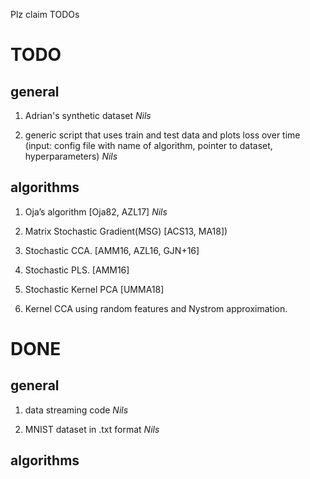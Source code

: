 Plz claim TODOs

# TODO

## general

1. Adrian's synthetic dataset *Nils*

1. generic script that uses train and test data and plots loss over time (input: config file with name of algorithm, pointer to dataset, hyperparameters) *Nils*

## algorithms

1. Oja’s algorithm [Oja82, AZL17] *Nils*

1. Matrix Stochastic Gradient(MSG) [ACS13, MA18])

1. Stochastic CCA. [AMM16, AZL16, GJN+16]

1. Stochastic PLS. [AMM16]

1. Stochastic Kernel PCA [UMMA18]

1. Kernel CCA using random features and Nystrom approximation.

# DONE

## general

1. data streaming code *Nils*

1. MNIST dataset in .txt format *Nils*

## algorithms
